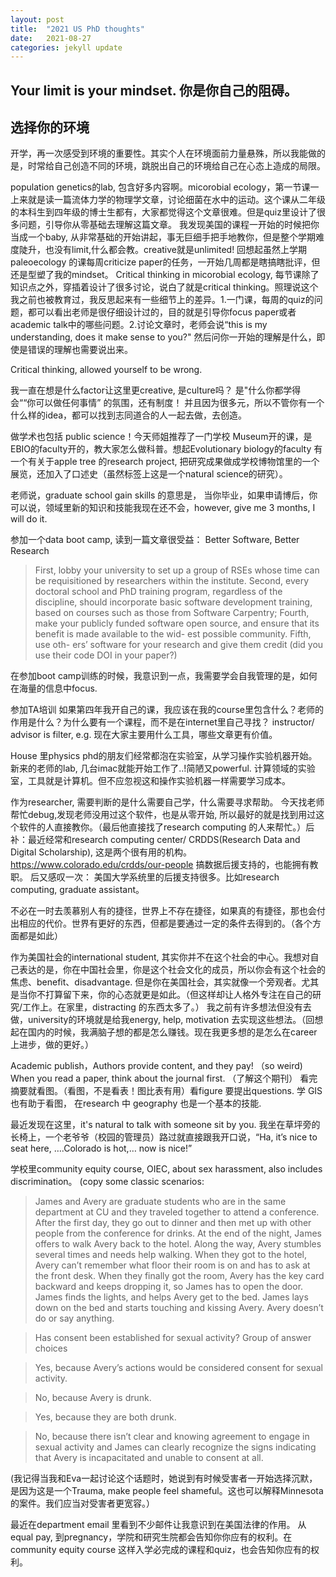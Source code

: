 ```yaml
---
layout: post
title:  "2021 US PhD thoughts"
date:   2021-08-27 
categories: jekyll update
---
```

## Your limit is your mindset. 你是你自己的阻碍。
## 选择你的环境

开学，再一次感受到环境的重要性。其实个人在环境面前力量悬殊，所以我能做的是，时常给自己创造不同的环境，跳脱出自己的环境给自己在心态上造成的局限。

population genetics的lab, 包含好多内容啊。micorobial ecology，第一节课一上来就是读一篇流体力学的物理学文章，讨论细菌在水中的运动。这个课从二年级的本科生到四年级的博士生都有，大家都觉得这个文章很难。但是quiz里设计了很多问题，引导你从零基础去理解这篇文章。
我发现美国的课程一开始的时候把你当成一个baby, 从非常基础的开始讲起，事无巨细手把手地教你，但是整个学期难度陡升，也没有limit,什么都会教。creative就是unlimited!  回想起虽然上学期paleoecology 的课每周criticize paper的任务，一开始几周都是瞎搞瞎批评，但还是型塑了我的mindset。
Critical thinking in micorobial ecology, 每节课除了知识点之外，穿插着设计了很多讨论，说白了就是critical thinking。照理说这个我之前也被教育过，我反思起来有一些细节上的差异。1.一门课，每周的quiz的问题，都可以看出老师是很仔细设计过的，目的就是引导你focus paper或者academic talk中的哪些问题。2.讨论文章时，老师会说“this is my understanding, does it make sense to you?" 然后问你一开始的理解是什么，即使是错误的理解也需要说出来。

Critical thinking, allowed yourself to be wrong.

我一直在想是什么factor让这里更creative, 是culture吗？
是"什么你都学得会““你可以做任何事情” 的氛围，还有制度！
并且因为很多元，所以不管你有一个什么样的idea，都可以找到志同道合的人一起去做，去创造。

做学术也包括 public science！今天师姐推荐了一门学校 Museum开的课，是EBIO的faculty开的，教大家怎么做科普。想起Evolutionary biology的faculty 有一个有关于apple tree 的research project, 把研究成果做成学校博物馆里的一个展览，还加入了口述史（虽然标签上这是一个natural science的研究）。

老师说，graduate school gain skills 的意思是， 当你毕业，如果申请博后，你可以说，领域里新的知识和技能我现在还不会，however, give me 3 months, I will do it. 

参加一个data boot camp, 读到一篇文章很受益： Better Software, Better Research
> First, lobby your university to set up a group of RSEs whose time can be requisitioned by researchers within the institute. 
  Second, every doctoral school and PhD training program, regardless of the discipline, should incorporate basic software development training, based on courses such as those from Software Carpentry; 
  Fourth, make your publicly funded software open source, and ensure that its benefit is made available to the wid- est possible community. Fifth, use oth- ers’ software for your research and give them credit (did you use their code DOI in your paper?) 

在参加boot camp训练的时候，我意识到一点，我需要学会自我管理的是，如何在海量的信息中focus.

参加TA培训
如果第四年我开自己的课，我应该在我的course里包含什么？老师的作用是什么？为什么要有一个课程，而不是在internet里自己寻找？
instructor/ advisor is filter, e.g. 现在大家主要用什么工具，哪些文章更有价值。

House 里physics phd的朋友们经常都泡在实验室，从学习操作实验机器开始。新来的老师的lab, 几台imac就能开始工作了..!简陋又powerful. 计算领域的实验室，工具就是计算机。但不应忽视这和操作实验机器一样需要学习成本。

作为researcher, 需要判断的是什么需要自己学，什么需要寻求帮助。
今天找老师帮忙debug,发现老师没用过这个软件，也是从零开始, 所以最好的就是找到用过这个软件的人直接教你。（最后他直接找了research computing 的人来帮忙。）后补：最近经常和research computing center/ CRDDS(Research Data and Digital Scholarship), 这是两个很有用的机构。
https://www.colorado.edu/crdds/our-people  搞数据后援支持的，也能拥有教职。
后又感叹一次： 美国大学系统里的后援支持很多。比如research computing, graduate assistant。

不必在一时去羡慕别人有的捷径，世界上不存在捷径，如果真的有捷径，那也会付出相应的代价。世界有更好的东西，但都是要通过一定的条件去得到的。（各个方面都是如此）

作为美国社会的international student, 其实你并不在这个社会的中心。我想对自己表达的是，你在中国社会里，你是这个社会文化的成员，所以你会有这个社会的焦虑、benefit、disadvantage. 但是你在美国社会，其实就像一个旁观者。尤其是当你不打算留下来，你的心态就更是如此。（但这样却让人格外专注在自己的研究/工作上。在家里，distracting 的东西太多了。）
我之前有许多想法但没有去做，university的环境就是给我energy, help, motivation 去实现这些想法。（回想起在国内的时候，我满脑子想的都是怎么赚钱。现在我更多想的是怎么在career上进步，做的更好。）

Academic publish，Authors provide content, and they pay! （so weird)
When you read a paper, think about the journal first. （了解这个期刊）
看完摘要就看图。（看图，不是看表！图比表有用）看figure 要提出questions.
学 GIS 也有助于看图， 在research 中 geography 也是一个基本的技能.

最近发现在这里，it's natural to talk with someone sit by you. 我坐在草坪旁的长椅上，一个老爷爷（校园的管理员）路过就直接跟我开口说，“Ha, it’s nice to seat here, ….Colorado is hot,… now is nice!”

学校里community equity course, OIEC, about sex harassment, also includes discrimination。
(copy some classic scenarios:
> James and Avery are graduate students who are in the same department at CU and they traveled together to attend a conference. After the first day, they go out to dinner and then met up with other people from the conference for drinks. At the end of the night, James offers to walk Avery back to the hotel. Along the way, Avery stumbles several times and needs help walking. When they got to the hotel, Avery can’t remember what floor their room is on and has to ask at the front desk. When they finally got the room, Avery has the key card backward and keeps dropping it, so James has to open the door. James finds the lights, and helps Avery get to the bed. James lays down on the bed and starts touching and kissing Avery. Avery doesn’t do or say anything.

> Has consent been established for sexual activity?  Group of answer choices

>Yes, because Avery’s actions would be considered consent for sexual activity.

>No, because Avery is drunk.

>Yes, because they are both drunk.

>No, because there isn’t clear and knowing agreement to engage in sexual activity and James can clearly recognize the signs indicating that Avery is incapacitated and unable to consent at all.

(我记得当我和Eva一起讨论这个话题时，她说到有时候受害者一开始选择沉默，是因为这是一个Trauma, make people feel shameful。这也可以解释Minnesota的案件。我们应当对受害者更宽容。）

最近在department email 里看到不少邮件让我意识到在美国法律的作用。 从equal pay, 到pregnancy，学院和研究生院都会告知你你应有的权利。在community equity course 这样入学必完成的课程和quiz，也会告知你应有的权利。


